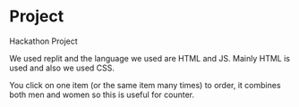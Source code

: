 # Project
Hackathon Project

We used replit and the language we used are HTML and JS. Mainly HTML is used and also we used CSS.

You click on one item (or the same item many times) to order, it combines both men and women so this is useful for counter.


